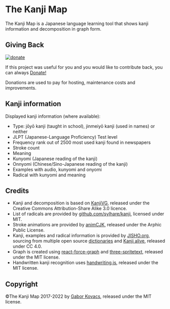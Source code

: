 # The Kanji Map

The Kanji Map is a Japanese language learning tool that shows kanji information and decomposition in graph form.

## Giving Back

[![donate](https://www.paypalobjects.com/en_US/i/btn/btn_donate_SM.gif)](https://www.paypal.com/donate?hosted_button_id=U867B8RRZUN7E)

If this project was useful for you and you would like to contribute back, you can always [Donate!](https://www.paypal.com/donate?hosted_button_id=U867B8RRZUN7E)

Donations are used to pay for hosting, maintenance costs and improvements.

## Kanji information

Displayed kanji information (where available):

- Type: jōyō kanji (taught in school), jinmeiyō kanji (used in names) or neither
- JLPT (Japanese-Language Proficiency) Test level</li>
- Frequency rank out of 2500 most used kanji found in newspapers
- Stroke count
- Meaning
- Kunyomi (Japanese reading of the kanji)
- Onnyomi (Chinese/Sino-Japanese reading of the kanji)
- Examples with audio, kunyomi and onyomi
- Radical with kunyomi and meaning

## Credits

- Kanji and decomposition is based on [KanjiVG](https://github.com/KanjiVG/kanjivg), released under the Creative Commons Attribution-Share Alike 3.0 licence.
- List of radicals are provided by [github.com/sylhare/kanji](https://github.com/sylhare/kanji), licensed under MIT.
- Stroke animations are provided by [animCJK](https://github.com/parsimonhi/animCJK), released under the Arphic Public License.
- Kanji, examples and radical information is provided by [JISHO.org](https://jisho.org), sourcing from multiple open source [dictionaries](https://jisho.org/about) and [Kanji alive](https://kanjialive.com/), released under CC 4.0.
- Graph is created using [react-force-graph](https://github.com/vasturiano/react-force-graph) and [three-spritetext](https://github.com/vasturiano/three-spritetext), released under the MIT license.
- Handwritten kanji recognition uses [handwriting.js](https://github.com/ChenYuHo/handwriting.js), released under the MIT license.

## Copyright

©The Kanji Map 2017-2022 by [Gabor Kovacs](https://drgaborkovacs.com/index_en.html), released under the MIT license.
